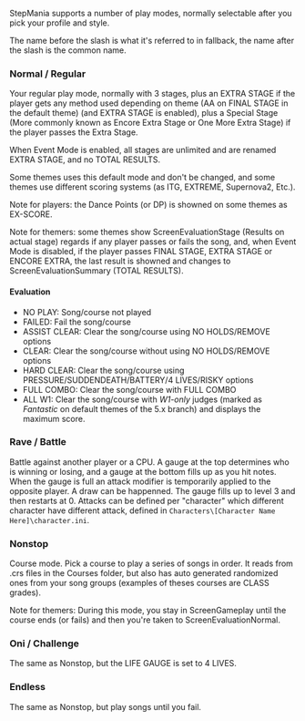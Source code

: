 StepMania supports a number of play modes, normally selectable after you pick your profile and style.

The name before the slash is what it's referred to in fallback, the name after the slash is the common name.

### Normal / Regular
Your regular play mode, normally with 3 stages, plus an EXTRA STAGE if the player gets any method used depending on theme (AA on FINAL STAGE in the default theme) (and EXTRA STAGE is enabled), plus a Special Stage (More commonly known as Encore Extra Stage or One More Extra Stage) if the player passes the Extra Stage.

When Event Mode is enabled, all stages are unlimited and are renamed EXTRA STAGE, and no TOTAL RESULTS.

Some themes uses this default mode and don't be changed, and some themes use different scoring systems (as ITG, EXTREME, Supernova2, Etc.).

Note for players: the Dance Points (or DP) is showned on some themes as EX-SCORE.

Note for themers: some themes show ScreenEvaluationStage (Results on actual stage) regards if any player passes or fails the song, and, when Event Mode is disabled, if the player passes FINAL STAGE, EXTRA STAGE or ENCORE EXTRA, the last result is showned and changes to ScreenEvaluationSummary (TOTAL RESULTS).

#### Evaluation
* NO PLAY: Song/course not played
* FAILED: Fail the song/course
* ASSIST CLEAR: Clear the song/course using NO HOLDS/REMOVE options
* CLEAR: Clear the song/course without using NO HOLDS/REMOVE options
* HARD CLEAR: Clear the song/course using PRESSURE/SUDDENDEATH/BATTERY/4 LIVES/RISKY options
* FULL COMBO: Clear the song/course with FULL COMBO
* ALL W1: Clear the song/course with _W1-only_ judges (marked as _Fantastic_ on default themes of the 5.x branch) and displays the maximum score.

### Rave / Battle
Battle against another player or a CPU. A gauge at the top determines who is winning or losing, and a gauge at the bottom fills up as you hit notes. When the gauge is full an attack modifier is temporarily applied to the opposite player. A draw can be happenned.
The gauge fills up to level 3 and then restarts at 0. Attacks can be defined per "character" which different character have different attack, defined in `Characters\[Character Name Here]\character.ini`.

### Nonstop
Course mode. Pick a course to play a series of songs in order. It reads from .crs files in the Courses folder, but also has auto generated randomized ones from your song groups (examples of theses courses are CLASS grades).

Note for themers: During this mode, you stay in ScreenGameplay until the course ends (or fails) and then you're taken to ScreenEvaluationNormal.

### Oni / Challenge
The same as Nonstop, but the LIFE GAUGE is set to 4 LIVES.

### Endless
The same as Nonstop, but play songs until you fail.